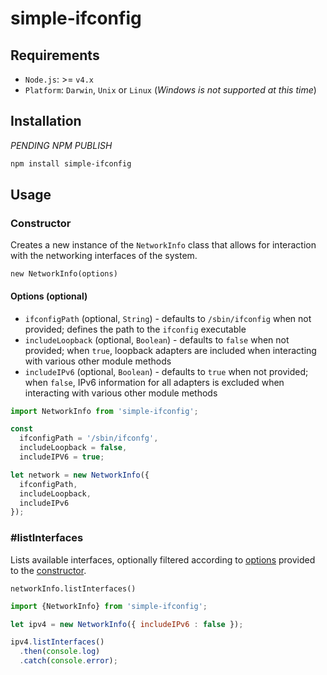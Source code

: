 # simple-ifconfig

## Requirements

* `Node.js`: >= `v4.x`
* `Platform`: `Darwin`, `Unix` or `Linux` (_Windows is not supported at this time_)

## Installation

_PENDING NPM PUBLISH_

```bash
npm install simple-ifconfig
```

## Usage

### Constructor

Creates a new instance of the `NetworkInfo` class that allows for interaction with the networking interfaces of the system.

`new NetworkInfo(options)`

#### Options (optional)

* `ifconfigPath` (optional, `String`) - defaults to `/sbin/ifconfig` when not provided; defines the path to the `ifconfig` executable
* `includeLoopback` (optional, `Boolean`) - defaults to `false` when not provided; when `true`, loopback adapters are included when interacting with various other module methods
* `includeIPv6` (optional, `Boolean`) - defaults to `true` when not provided; when `false`, IPv6 information for all adapters is excluded when interacting with various other module methods

```javascript
import NetworkInfo from 'simple-ifconfig';

const
  ifconfigPath = '/sbin/ifconfg',
  includeLoopback = false,
  includeIPV6 = true;

let network = new NetworkInfo({
  ifconfigPath,
  includeLoopback,
  includeIPv6
});
```

### #listInterfaces

Lists available interfaces, optionally filtered according to [options](#options) provided to the [constructor](#constructor).

`networkInfo.listInterfaces()`

```javascript
import {NetworkInfo} from 'simple-ifconfig';

let ipv4 = new NetworkInfo({ includeIPv6 : false });

ipv4.listInterfaces()
  .then(console.log)
  .catch(console.error);
```

